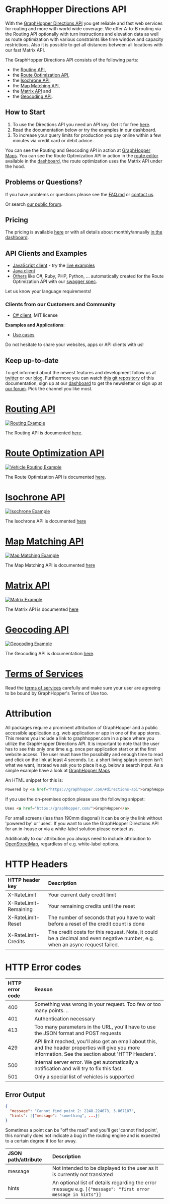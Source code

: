# GraphHopper Directions API

With the [ GraphHopper Directions API](https://graphhopper.com/#directions-api) you get reliable and fast web services for routing and more
with world wide coverage. We offer A-to-B routing via the Routing API optionally with turn instructions and elevation data as well as 
route optimization with various constraints like time window and capacity restrictions. Also it is possible to get all distances 
between all locations with our fast Matrix API.

The GraphHopper Directions API consists of the following parts:

 * the [Routing API](./routing.md), 
 * the [Route Optimization API](./route-optimization.md),
 * the [Isochrone API](./isochrone.md),
 * the [Map Matching API](./map-matching.md),
 * the [Matrix API](./matrix.md) and 
 * the [Geocoding API](./geocoding.md).

## How to Start

 1. To use the Directions API you need an API key. Get it for free [here](https://graphhopper.com/#directions-api).
 2. Read the documentation below or try the examples in our dashboard.
 3. To increase your query limits for production you pay online within a few minutes via credit card or debit advice.

You can see the Routing and Geocoding API in action at [GraphHopper Maps](https://graphhopper.com/maps). You can see the Route Optimization API in action in the [route editor](https://graphhopper.com/blog/2015/07/21/graphhoppers-new-route-optimization-editor/) available in the [dashboard](https://graphhopper.com/#directions-api), the route optimization uses the Matrix API under the hood.

## Problems or Questions?

If you have problems or questions please see the [FAQ.md](FAQ.md) or [contact us](https://graphhopper.com/#contact).

Or search [our public forum](https://discuss.graphhopper.com/c/directions-api).

## Pricing

The pricing is available [here](https://graphhopper.com/#pricing) or with all details about monthly/annually [in the dashboard](https://graphhopper.com/dashboard/).

## API Clients and Examples

 * [JavaScript client](https://github.com/graphhopper/directions-api-js-client) - try the [live examples](https://graphhopper.com/api/1/examples/)
 * [Java client](https://github.com/graphhopper/directions-api-java-client)
 * [Others](https://github.com/graphhopper/directions-api-clients-route-optimization) like C#, Ruby, PHP, Python, ... automatically created for the Route Optimization API with our [swagger spec](https://graphhopper.com/api/1/vrp/swagger.json).

Let us know your language requirements!
  
### Clients from our Customers and Community

 * [C# client](https://github.com/Schuby80/WpfGraphHopper), MIT license

**Examples and Applications**:

 * [Use cases](https://graphhopper.com/#usecases)

Do not hesitate to share your websites, apps or API clients with us!

## Keep up-to-date

To get informed about the newest features and development follow us at [twitter](https://twitter.com/graphhopper/) or our [blog](https://graphhopper.com/blog/). Furthermore you can watch [this git repository](https://github.com/graphhopper/directions-api) of this documentation, sign up at our [dashboard](https://graphhopper.com/dashboard/) to get the newsletter or sign up at [our forum](https://discuss.graphhopper.com/c/directions-api). Pick the channel you like most.

# [Routing API](./routing.md)

[![Routing Example](./img/routing-example.png)](./routing.md)

The Routing API is documented [here](./routing.md).

# [Route Optimization API](./route-optimization.md)

[![Vehicle Routing Example](./img/vrp-example.png)](./route-optimization.md)

The Route Optimization API is documented [here](./route-optimization.md).

# [Isochrone API](./isochrone.md)

[![Isochrone Example](./img/isochrone-example.png)](./isochrone.md)

The Isochrone API is documented [here](./isochrone.md)

# [Map Matching API](./map-matching.md)

[![Map Matching Example](./img/map-matching-example.png)](./map-matching.md)

The Map Matching API is documented [here](./map-matching.md)

# [Matrix API](./matrix.md)

[![Matrix Example](./img/matrix-example.png)](./matrix.md)

The Matrix API is documented [here](./matrix.md)

# [Geocoding API](./geocoding.md)

[![Geocoding Example](./img/geocoding-example.png)](./geocoding.md)

The Geocoding API is documentation [here](./geocoding.md).

# [Terms of Services](https://graphhopper.com/terms.html)

Read the [terms of services](https://graphhopper.com/terms.html) carefully and make sure your user are agreeing to be bound by GraphHopper's Terms of Use too.

# Attribution

All packages require a prominent attribution of GraphHopper and a public accessible application e.g. web application or app in one of the app stores.
This means you include a link to graphhopper.com in a place where you utilize the GraphHopper Directions API. 
It is important to note that the user has to see this only one time e.g. once per application start 
or at the first website access. The user must have the possibility and enough time to read and 
click on the link at least 4 seconds. I.e. a short living splash screen isn't what we want, 
instead we ask you to place it e.g. below a search input. As a simple example have a look 
at [GraphHopper Maps](https://graphhopper.com/maps/)

An HTML snippet for this is:

```html
Powered by <a href="https://graphhopper.com/#directions-api">GraphHopper API</a>
```

If you use the on-premises option please use the following snippet:
```html
Uses <a href="https://graphhopper.com/">GraphHopper</a>
```

For small screens (less than 190mm diagonal) it can be only the link without 'powered by' or 'uses'. 
If you want to use the GraphHopper Directions API for an in-house or via a white-label solution please contact us.

Additionally to our attribution you always need to include 
attribution to [OpenStreetMap](https://www.openstreetmap.org/copyright/), regardless of e.g. white-label options.

# HTTP Headers

HTTP header key | 	Description
:---------------|:-------------
X-RateLimit 	   | Your current daily credit limit
X-RateLimit-Remaining | 	Your remaining credits until the reset
X-RateLimit-Reset 	   | The number of seconds that you have to wait before a reset of the credit count is done
X-RateLimit-Credits 	 | The credit costs for this request. Note, it could be a decimal and even negative number, e.g. when an async request failed.

# HTTP Error codes

HTTP error code | Reason
:---------------|:------------
400             | Something was wrong in your request. Too few or too many points. ..
401             | Authentication necessary
413             | Too many parameters in the URL, you'll have to use the JSON format and POST requests
429             | API limit reached, you'll also get an email about this, and the header properties will give you more information. See the section about 'HTTP Headers'.
500             | Internal server error. We get automatically a notification and will try to fix this fast.
501 	           | Only a special list of vehicles is supported


## Error Output
```json
{
  "message": "Cannot find point 2: 2248.224673, 3.867187",
  "hints": [{"message": "something", ...}]
}
```

Sometimes a point can be "off the road" and you'll get 'cannot find point', this normally does not
indicate a bug in the routing engine and is expected to a certain degree if too far away.

JSON path/attribute    | Description
:----------------------|:------------
message                | Not intended to be displayed to the user as it is currently not translated
hints                  | An optional list of details regarding the error message e.g. `[{"message": "first error message in hints"}]`
